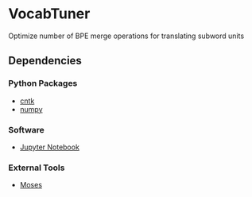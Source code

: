# VocabTuner
Optimize number of BPE merge operations for translating subword units

## Dependencies
### Python Packages
* [cntk](https://github.com/Microsoft/CNTK)
* [numpy](http://www.numpy.org/)
### Software
* [Jupyter Notebook](http://jupyter.org/)
### External Tools
* [Moses](http://statmt.org/moses/)
